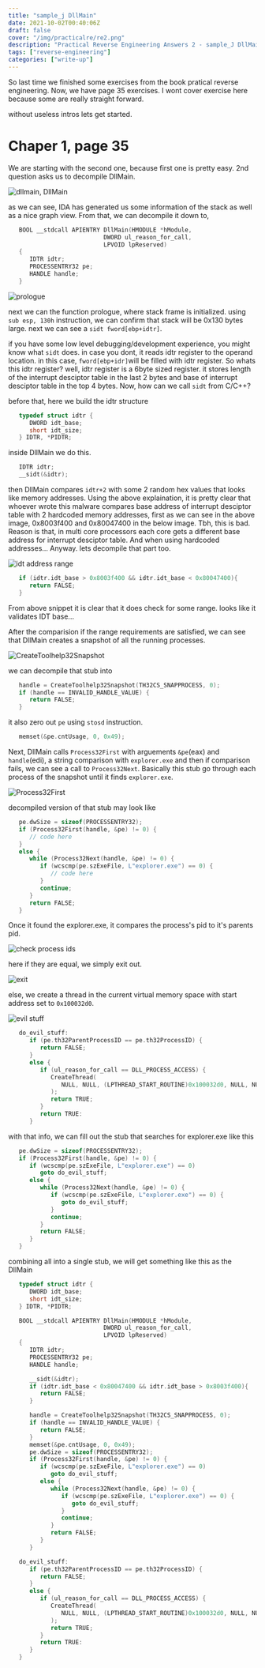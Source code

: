 ```yaml
---
title: "sample_j DllMain"
date: 2021-10-02T00:40:06Z
draft: false
cover: "/img/practicalre/re2.png"
description: "Practical Reverse Engineering Answers 2 - sample_J DllMain"
tags: ["reverse-engineering"]
categories: ["write-up"]
---
```


So last time we finished some exercises from the book pratical reverse engineering. Now, we have page 35 exercises. I wont cover exercise here because some are really straight forward.

without useless intros lets get started.

# Chaper 1, page 35

We are starting with the second one, because first one is pretty easy. 2nd question asks us to decompile DllMain.


![dllmain, DllMain](/img/dllmain.png)


as we can see, IDA has generated us some information of the stack as well as a nice graph view. From that, we can decompile it down to,

```c
   BOOL __stdcall APIENTRY DllMain(HMODULE *hModule, 
                           DWORD ul_reason_for_call, 
                           LPVOID lpReserved)
   {
      IDTR idtr;
      PROCESSENTRY32 pe;
      HANDLE handle;
   }
```

![prologue](/img/sidt.png)

next we can the function prologue, where stack frame is initialized. using `sub esp, 130h` instruction, we can confirm that stack will be 0x130 bytes large. next we can see a `sidt fword[ebp+idtr]`.

if you have some low level debugging/development experience, you might know what `sidt` does. in case you dont, it reads idtr register to the operand location. in this case, `fword[ebp+idr]`will be filled with idtr register. So whats this idtr register? well, idtr register is a 6byte sized register. it stores length of the interrupt desciptor table in the last 2 bytes and base of interrupt desciptor table in the top 4 bytes. Now, how can we call `sidt` from C/C++?

before that, here we build the idtr structure
```c
   typedef struct idtr {
      DWORD idt_base;
      short idt_size;
   } IDTR, *PIDTR;
```

inside DllMain we do this.

```c
   IDTR idtr;
   __sidt(&idtr);
```

then DllMain compares `idtr+2` with some 2 random hex values that looks like memory addresses. Using the above explaination, it is pretty clear that whoever wrote this malware compares base address of interrupt desciptor table with 2 hardcoded memory addresses, first as we can see in the above image, 0x8003f400 and 0x80047400 in the below image. Tbh, this is bad. Reason is that, in multi core processors each core gets a different base address for interrupt desciptor table. And when using hardcoded addresses... Anyway. lets decompile that part too.

![idt address range](/img/checkidt.png)

```c
   if (idtr.idt_base > 0x8003f400 && idtr.idt_base < 0x80047400){
      return FALSE;
   }
```

From above snippet it is clear that it does check for some range. looks like it validates IDT base...

After the comparision if the range requirements are satisfied, we can see that DllMain creates a snapshot of all the running processes.

![CreateToolhelp32Snapshot](/img/snapshot.png)

we can decompile that stub into

```c
   handle = CreateToolhelp32Snapshot(TH32CS_SNAPPROCESS, 0);
   if (handle == INVALID_HANDLE_VALUE) {
      return FALSE;
   }
```

it also zero out `pe` using `stosd` instruction.

```c
   memset(&pe.cntUsage, 0, 0x49);
```

Next, DllMain calls `Process32First` with arguements `&pe`(eax) and `handle`(edi), a string comparison with `explorer.exe` and then if comparison fails, we can see a call to `Process32Next`.
Basically this stub go through each process of the snapshot until it finds `explorer.exe`.

![Process32First](/img/getexplorer.png)

decompiled version of that stub may look like
```c
   pe.dwSize = sizeof(PROCESSENTRY32);
   if (Process32First(handle, &pe) != 0) {
      // code here
   }
   else {
      while (Process32Next(handle, &pe) != 0) {
         if (wcscmp(pe.szExeFile, L"explorer.exe") == 0) {
            // code here
         }
         continue;
      }
      return FALSE;
   }
```

Once it found the explorer.exe, it compares the process's pid to it's parents pid.

![check process ids](/img/checkpid.png)

here if they are equal, we simply exit out.

![exit](/img/exit.png)

else, we create a thread in the current virtual memory space with start address set to `0x100032d0`.

![evil stuff](/img/evil.png)

```c
   do_evil_stuff:
      if (pe.th32ParentProcessID == pe.th32ProcessID) {
         return FALSE;
      }
      else {
         if (ul_reason_for_call == DLL_PROCESS_ACCESS) {
            CreateThread(
               NULL, NULL, (LPTHREAD_START_ROUTINE)0x100032d0, NULL, NULL, NULL
            );
            return TRUE;
         }
         return TRUE:
      }
```

with that info, we can fill out the stub that searches for explorer.exe like this

```c
   pe.dwSize = sizeof(PROCESSENTRY32);
   if (Process32First(handle, &pe) != 0) {
      if (wcscmp(pe.szExeFile, L"explorer.exe") == 0)
         goto do_evil_stuff;
      else {
         while (Process32Next(handle, &pe) != 0) {
            if (wcscmp(pe.szExeFile, L"explorer.exe") == 0) {
               goto do_evil_stuff;
            }
            continue;
         }
         return FALSE;
      }
   }

```

combining all into a single stub, we will get something like this as the DllMain

```cpp
   typedef struct idtr {
      DWORD idt_base;
      short idt_size;
   } IDTR, *PIDTR;

   BOOL __stdcall APIENTRY DllMain(HMODULE *hModule, 
                           DWORD ul_reason_for_call, 
                           LPVOID lpReserved)
   {
      IDTR idtr;
      PROCESSENTRY32 pe;
      HANDLE handle;

      __sidt(&idtr);
      if (idtr.idt_base < 0x80047400 && idtr.idt_base > 0x8003f400){
         return FALSE;
      }

      handle = CreateToolhelp32Snapshot(TH32CS_SNAPPROCESS, 0);
      if (handle == INVALID_HANDLE_VALUE) {
         return FALSE;
      }
      memset(&pe.cntUsage, 0, 0x49);
      pe.dwSize = sizeof(PROCESSENTRY32);
      if (Process32First(handle, &pe) != 0) {
         if (wcscmp(pe.szExeFile, L"explorer.exe") == 0)
            goto do_evil_stuff;
         else {
            while (Process32Next(handle, &pe) != 0) {
               if (wcscmp(pe.szExeFile, L"explorer.exe") == 0) {
                  goto do_evil_stuff;
               }
               continue;
            }
            return FALSE;
         }
      }

   do_evil_stuff:
      if (pe.th32ParentProcessID == pe.th32ProcessID) {
         return FALSE;
      }
      else {
         if (ul_reason_for_call == DLL_PROCESS_ACCESS) {
            CreateThread(
               NULL, NULL, (LPTHREAD_START_ROUTINE)0x100032d0, NULL, NULL, NULL
            );
            return TRUE;
         }
         return TRUE:
      }
   }

```
